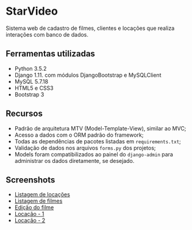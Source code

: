 # StarVideo

Sistema web de cadastro de filmes, clientes e locações que realiza interações com banco de dados.

## Ferramentas utilizadas
- Python 3.5.2
- Django 1.11. com módulos DjangoBootstrap e MySQLClient
- MySQL 5.7.18
- HTML5 e CSS3
- Bootstrap 3

## Recursos
- Padrão de arquitetura MTV (Model-Template-View), similar ao MVC;
- Acesso a dados com o ORM padrão do framework;
- Todas as dependências de pacotes listadas em `requirements.txt`;
- Validação de dados nos arquivos `forms.py` dos projetos;
- Models foram compatibilizados ao painel do `django-admin` para administrar os dados diretamente, se desejado.

## Screenshots
* [Listagem de locações](https://raw.githubusercontent.com/marcomvidal/StarVideo/master/screenshot_locacoes.png)
* [Listagem de filmes](https://raw.githubusercontent.com/marcomvidal/StarVideo/master/screenshot_filmes.png)
* [Edição do filme](https://raw.githubusercontent.com/marcomvidal/StarVideo/master/screenshot_edicao_filme.png)
* [Locação - 1](https://raw.githubusercontent.com/marcomvidal/StarVideo/master/screenshot_detalhe_1.png)
* [Locação - 2](https://raw.githubusercontent.com/marcomvidal/StarVideo/master/screenshot_detalhe_2.png)

